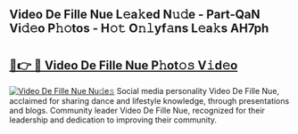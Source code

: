 ## Video De Fille Nue L𝚎a𝚔ed N𝚞𝚍e - Part-QaN Vi𝚍𝚎o P𝚑𝚘tos - H𝚘𝚝 O𝚗𝚕yf𝚊ns L𝚎a𝚔s AH7ph

# <h2><a href="http://kfep2o.oniu.top/?m=Video+De+Fille+Nue">🔗👉 🔴 Video De Fille Nue P𝚑ot𝚘𝚜 V𝚒d𝚎o</a></h2>

[![Video De Fille Nue Nu𝚍e𝚜](https://i.imgur.com/0qMVB7G.gif)](http://kfep2o.oniu.top/?m=Video+De+Fille+Nue)
Social media personality Video De Fille Nue, acclaimed for sharing dance and lifestyle knowledge, through presentations and blogs. Community leader Video De Fille Nue, recognized for their leadership and dedication to improving their community.  
